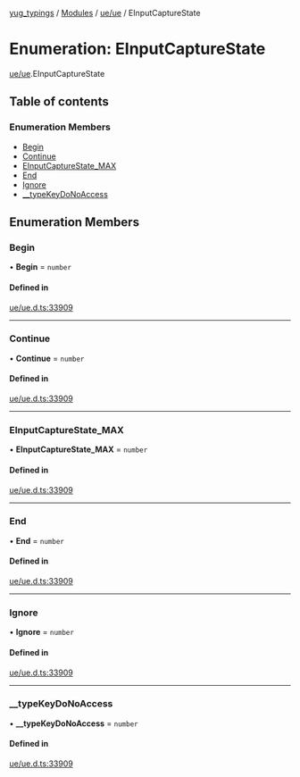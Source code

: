 [yug_typings](../README.md) / [Modules](../modules.md) / [ue/ue](../modules/ue_ue.md) / EInputCaptureState

# Enumeration: EInputCaptureState

[ue/ue](../modules/ue_ue.md).EInputCaptureState

## Table of contents

### Enumeration Members

- [Begin](ue_ue.EInputCaptureState.md#begin)
- [Continue](ue_ue.EInputCaptureState.md#continue)
- [EInputCaptureState\_MAX](ue_ue.EInputCaptureState.md#einputcapturestate_max)
- [End](ue_ue.EInputCaptureState.md#end)
- [Ignore](ue_ue.EInputCaptureState.md#ignore)
- [\_\_typeKeyDoNoAccess](ue_ue.EInputCaptureState.md#__typekeydonoaccess)

## Enumeration Members

### Begin

• **Begin** = `number`

#### Defined in

[ue/ue.d.ts:33909](https://github.com/YugMetaverse/yug_typings/blob/b7d9b19/ue/ue.d.ts#L33909)

___

### Continue

• **Continue** = `number`

#### Defined in

[ue/ue.d.ts:33909](https://github.com/YugMetaverse/yug_typings/blob/b7d9b19/ue/ue.d.ts#L33909)

___

### EInputCaptureState\_MAX

• **EInputCaptureState\_MAX** = `number`

#### Defined in

[ue/ue.d.ts:33909](https://github.com/YugMetaverse/yug_typings/blob/b7d9b19/ue/ue.d.ts#L33909)

___

### End

• **End** = `number`

#### Defined in

[ue/ue.d.ts:33909](https://github.com/YugMetaverse/yug_typings/blob/b7d9b19/ue/ue.d.ts#L33909)

___

### Ignore

• **Ignore** = `number`

#### Defined in

[ue/ue.d.ts:33909](https://github.com/YugMetaverse/yug_typings/blob/b7d9b19/ue/ue.d.ts#L33909)

___

### \_\_typeKeyDoNoAccess

• **\_\_typeKeyDoNoAccess** = `number`

#### Defined in

[ue/ue.d.ts:33909](https://github.com/YugMetaverse/yug_typings/blob/b7d9b19/ue/ue.d.ts#L33909)
